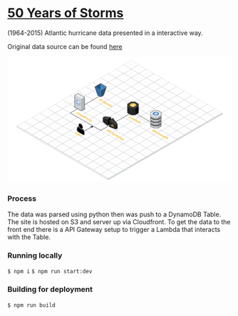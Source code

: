 # [50 Years of Storms](https://50yearsofstorms.com/)
(1964-2015) Atlantic hurricane data presented in a interactive way.

Original data source can be found [here](https://www.kaggle.com/noaa/hurricane-database)

![Architecture](https://github.com/JacobSolomonUCF/50yearsofstorms/blob/master/architecture.png?raw=true "Overview")

### Process
The data was parsed using python then was push to a DynamoDB Table. The site is hosted on S3 and server up via Cloudfront. To get the data to the front end there is a API Gateway setup to trigger a Lambda that interacts with the Table. 

### Running locally
 `$ npm i`
 `$ npm run start:dev`
 
### Building for deployment
  `$ npm run build`
